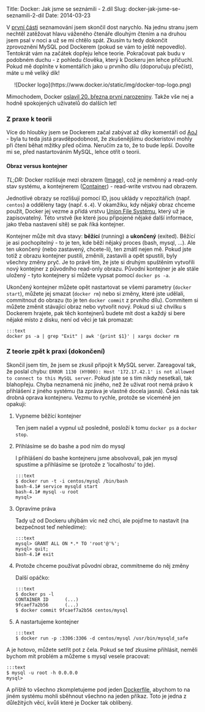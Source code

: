 Title: Docker: Jak jsme se seznámili - 2.díl
Slug: docker-jak-jsme-se-seznamili-2-dil
Date: 2014-03-23

V [první části](http://stderr.cz/docker-jak-jsme-se-seznamili) seznamování jsem skončil dost narychlo. Na jednu stranu jsem nechtěl zatěžovat hlavu váženého čtenáře dlouhým čtením a na druhou jsem psal v noci a už se mi chtělo spát. Zkusím tu tedy dokončit zprovoznění MySQL pod Dockerem (pokud se vám to ještě nepovedlo). Tentokrát vám na začátek dopřeju lehce teorie. Pokračovat pak budu v podobném duchu - z pohledu člověka, který k Dockeru jen lehce přičuchl. Pokud mě doplníte v komentářích jako u prvního dílu (doporučuju přečíst), máte u mě veliký dík!

<center>
![Docker logo](https://www.docker.io/static/img/docker-top-logo.png)
</center>

Mimochodem, Docker [oslavil 20. března první narozeniny](http://blog.docker.io/2014/03/happy-birthday-docker/). Takže vše nej a hodně spokojených uživatelů do dalších let!

### Z praxe k teorii

Více do hloubky jsem se Dockerem začal zabývat až díky komentáři od [AoJ](http://stderr.cz/docker-jak-jsme-se-seznamili#comment-1281963896) - byla tu teda jistá pravděpodobnost, že zkušenějšímu dockeristovi mohly při čtení běhat mžitky před očima. Neručím za to, že to bude lepší. Dovolte mi se, před nastartováním MySQL, lehce otřít o teorii.

#### Obraz versus kontejner

*TL;DR:* Docker rozlišuje mezi obrazem ([Image](http://docs.docker.io/en/latest/terms/image/)), což je neměnný a read-only stav systému, a kontejnerem ([Container](http://docs.docker.io/en/latest/terms/container/)) - read-write vrstvou nad obrazem.

Jednotlivé obrazy se rozlišují pomocí ID, jsou uklády v repozitářích (např. `centos`) a odděleny tagy (např. `6.4`). V okamžiku, kdy nějaký obraz chceme použít, Docker jej vezme a přidá vrstvu [Union File Systému](http://docs.docker.io/en/latest/terms/filesystem/), který už je zapisovatelný. Této vrstvě (ke které jsou připojené nějaké další informace, jako třeba nastavení sítě) se pak říká kontejner.

Kontejner může mít dva stavy: **běžící** (running) a **ukončený** (exited). Běžící je asi pochopitelný - to je ten, kde běží nějaký proces (bash, mysql, ...). Ale ten ukončený (nebo zastavený, chcete-li), ten zmátl nejen mě. Pokud jste totiž z obrazu kontejner pustili, změnili, zastavili a opět spustili, byly všechny změny pryč. Je to právě tím, že jste si druhým spuštěním vytvořili nový kontejner z původního read-only obrazu. Původní kontejner je ale stále uložený - tyto kontejnery si můžete vypsat pomocí `docker ps -a`.

Ukončený kontejner můžete opět nastartovat se všemi parametry (`docker start`), můžete jej smazat (`docker rm`) nebo si změny, které jste udělali, commitnout do obrazu (to je ten `docker commit` z prvního dílu). Commitem si můžete změnit stávající obraz nebo vytvořit nový. Pokud si už chvilku s Dockerem hrajete, pak těch kontejnerů budete mít dost a každý si bere nějaké místo z disku, není od věci je tak promazat:

    :::text
    docker ps -a | grep "Exit" | awk '{print $1}' | xargs docker rm

### Z teorie zpět k praxi (dokončení)

Skončil jsem tím, že jsem se zkusil připojit k MySQL server. Zareagoval tak, že poslal chybu: `ERROR 1130 (HY000): Host '172.17.42.1' is not allowed to connect to this MySQL server`. Pokud jste se s tím nikdy nesetkali, tak blahopřeju. Chyba neznamená nic jiného, než že uživat root nemá právo k přihlášení z jiného systému (ta zpráva je vlastně docela jasná). Čeká nás tak drobná oprava kontejneru. Vezmu to rychle, protože se víceméně jen opakuji:

 1. Vypneme běžící kontejner
    
    Ten jsem našel a vypnul už posledně, posloží k tomu `docker ps` a `docker stop`.

 2. Přihlásíme se do bashe a pod ním do mysql

    I přihlášení do bashe kontejneru jsme absolvovali, pak jen mysql spustíme a přihlásíme se (protože z 'localhostu' to jde).

        :::text
        $ docker run -t -i centos/mysql /bin/bash
        bash-4.1# service mysqld start
        bash-4.1# mysql -u root
        mysql>

 3. Opravíme práva

    Tady už od Dockeru uhýbám víc než chci, ale pojďme to nastavit (na bezpečnost teď nehledíme):

        :::text
        mysql> GRANT ALL ON *.* TO 'root'@'%';
        mysql> quit;
        bash-4.1# exit

 4. Protože chceme používat původní obraz, commitneme do něj změny

    Další opáčko:

        :::text
        $ docker ps -l
        CONTAINER ID      (...)
        9fcaef7a2b56      (...)
        $ docker commit 9fcaef7a2b56 centos/mysql

 5. A nastartujeme kontejner

        :::text
        $ docker run -p :3306:3306 -d centos/mysql /usr/bin/mysqld_safe

A je hotovo, můžete setřít pot z čela. Pokud se teď zkusíme přihlásit, neměli bychom mít problém a můžeme s mysql vesele pracovat:

    :::text
    $ mysql -u root -h 0.0.0.0
    mysql> 

A příště to všechno zkompletujeme pod jeden [Dockerfile](https://www.docker.io/learn/dockerfile/), abychom to na jiném systému mohli sběhnout všechno na jeden příkaz. Toto je jedna z důležitých věcí, kvůli které je Docker tak oblíbený.
